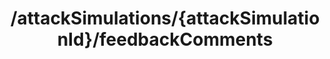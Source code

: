 ---
title: /attackSimulations/{attackSimulationId}/feedbackComments
api:
  file: spec.json
  operationId: get_attacksimulations-attacksimulationid-feedbackcomments
hidden: false
---